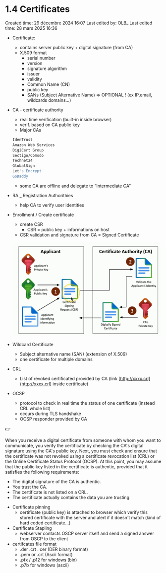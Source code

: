 # 1.4 Certificates

Created time: 29 décembre 2024 16:07
Last edited by: OLB_
Last edited time: 28 mars 2025 16:36

- Certificate:
    - contains server public key + digital signature (from CA)
    - X.509 format
        - serial number
        - version
        - signature algorithm
        - issuer
        - validity
        - Common Name (CN)
        - public key
        - SANs (Subject Alternative Name) ⇒ OPTIONAL ! (ex IP,email, wildcards domains…)
- CA - certificate authority
    - real time verification (built-in inside browser)
    - verif. based on CA public key
    - Major CAs
    
    ```bash
    IdenTrust
    Amazon Web Services
    DigiCert Group
    Sectigo/Comodo
    Technet24
    GlobalSign
    Let's Encrypt
    GoDaddy
    ```
    
    - some CA are offline and delegate to “intermediate CA”
- RA _ Registration Authorithies
    - help CA to verify user identities
- Enrollment / Create certificate
    - create CSR
        - CSR = public key + informations on host
    - CSR validation and signature from CA = Signed Certificate
    
    ![image.png](image%2015.png)
    
- Wildcard Certificate
    - Subject alternative name (SAN) (extension of X.509)
    - one certificate for multiple domains
- CRL
    - List of revoked certificated provided by CA (link [http://xxxx.crl](http://xxxx.crl) inside certificate)
- OCSP
    - protocol to check in real time the status of one certificate (instead CRL whole  list)
    - occurs during TLS handshake
    - OCSP responder provided by CA

<aside>
👉

When you receive a digital certificate from someone with whom you
want to communicate, you verify the certificate by checking the CA's
digital signature using the CA's public key. Next, you must check and
ensure that the certificate was not revoked using a certificate
revocation list (CRL) or the Online Certificate Status Protocol (OCSP).
At this point, you may assume that the public key listed in the
certificate is authentic, provided that it satisfies the following
requirements:
- The digital signature of the CA is authentic.
- You trust the CA.
- The certificate is not listed on a CRL.
- The certificate actually contains the data you are trusting

</aside>

- Certificate pinning
    - certificate (public key) is attached to browser which verify this stored certificate with the server and alert if it doesn't match (kind of hard coded certificate…)
- Certificate Stapling
    - webserver contacts OSCP server itself and send a signed answer from OSCP to the client
- certifcates file format
    - .der .crt . cer (DER binary format)
    - .pem or .crt (Ascii format)
    - .pfx / .p12 for windows (bin)
    - .p7b for windows (ascii)